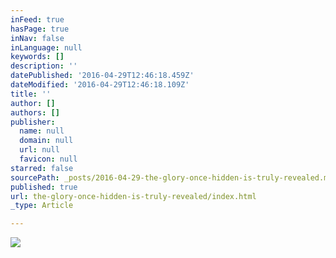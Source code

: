 ```yaml
---
inFeed: true
hasPage: true
inNav: false
inLanguage: null
keywords: []
description: ''
datePublished: '2016-04-29T12:46:18.459Z'
dateModified: '2016-04-29T12:46:18.109Z'
title: ''
author: []
authors: []
publisher:
  name: null
  domain: null
  url: null
  favicon: null
starred: false
sourcePath: _posts/2016-04-29-the-glory-once-hidden-is-truly-revealed.md
published: true
url: the-glory-once-hidden-is-truly-revealed/index.html
_type: Article

---
```

![](https://the-grid-user-content.s3-us-west-2.amazonaws.com/eacb58aa-6b47-4d14-b245-01c5184b2ff8.jpg)